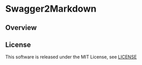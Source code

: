 # Swagger2Markdown

## Overview

## License

This software is released under the MIT License, see [LICENSE](./LICENSE)
